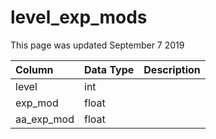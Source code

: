 # level\_exp\_mods

This page was updated September 7 2019

| Column | Data Type | Description |
| :--- | :--- | :--- |
| level | int |  |
| exp\_mod | float |  |
| aa\_exp\_mod | float |  |

